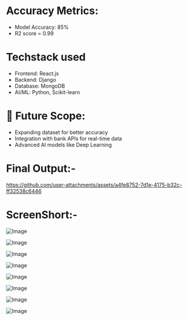 # Accuracy Metrics:

- Model Accuracy: 85%
- R2 score = 0.99

# Techstack used
- Frontend: React.js
- Backend: Django 
- Database: MongoDB 
- AI/ML: Python, Scikit-learn


# 🚀 Future Scope:

- Expanding dataset for better accuracy
- Integration with bank APIs for real-time data
- Advanced AI models like Deep Learning

# Final Output:-
https://github.com/user-attachments/assets/a4fe8752-7d1e-4175-b32c-ff32538c6446

# ScreenShort:-
![Image](https://github.com/user-attachments/assets/d29dae09-1392-46aa-817e-63d1e5545a73)

![Image](https://github.com/user-attachments/assets/4e10fa82-f922-467a-a410-393f2e3f7cf7)

![Image](https://github.com/user-attachments/assets/ef76b085-696c-485b-b724-e33d30dbd839)

![Image](https://github.com/user-attachments/assets/10a278d9-40cc-4be4-a1c4-fe31a270d566)

![Image](https://github.com/user-attachments/assets/9375c71a-d343-43cc-9d72-3297ef8332af)

![Image](https://github.com/user-attachments/assets/c2f119a2-d671-4096-82b6-ca47d1c63e93)

![Image](https://github.com/user-attachments/assets/37fa0e64-27b7-42e4-b2e0-df991907c515)

![Image](https://github.com/user-attachments/assets/7c548341-1060-4403-8630-fde639940668)
